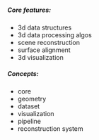 ##### Core features:
- 3d data structures
- 3d data processing algos
- scene reconstruction
- surface alignment
- 3d visualization
##### Concepts:
- core
- geometry
- dataset
- visualization
- pipeline
- reconstruction system
